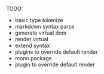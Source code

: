 TODO:
  - basic type tokenize
  - markdown syntax parse
  - generate virtual dom
  - render virtual
  - extend syntax
  - plugins to override default render 
  - mono package
  - plugin to override default render
